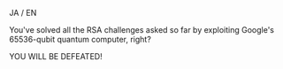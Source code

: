 JA / EN

You've solved all the RSA challenges asked so far by exploiting Google's 65536-qubit quantum computer, right?

YOU WILL BE DEFEATED!
